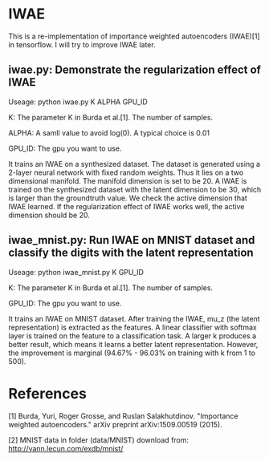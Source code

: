# IWAE

This is a re-implementation of importance weighted autoencoders (IWAE)[1] in tensorflow.
I will try to improve IWAE later.

## iwae.py: Demonstrate the regularization effect of IWAE

Useage: python iwae.py K ALPHA GPU_ID

K: The parameter K in Burda et al.[1]. The number of samples.

ALPHA: A samll value to avoid log(0). A typical choice is 0.01

GPU_ID: The gpu you want to use.

It trains an IWAE on a synthesized dataset. The dataset is generated using a 2-layer neural network with fixed random weights. Thus it lies on a two dimensional manifold. The manifold dimension is set to be 20. A IWAE is trained on the synthesized dataset with the latent dimension to be 30, which is larger than the groundtruth value. We check the active dimension that IWAE learned. If the regularization effect of IWAE works well, the active dimension should be 20.

## iwae_mnist.py: Run IWAE on MNIST dataset and classify the digits with the latent representation

Useage: python iwae_mnist.py K GPU_ID

K: The parameter K in Burda et al.[1]. The number of samples.

GPU_ID: The gpu you want to use.

It trains an IWAE on MNIST dataset. After training the IWAE, mu_z (the latent representation) is extracted as the features. A linear classifier with softmax layer is trained on the feature to a classification task. A larger k produces a better result, which means it learns a better latent representation. However, the improvement is marginal (94.67% - 96.03% on training with k from 1 to 500).

# References

[1] Burda, Yuri, Roger Grosse, and Ruslan Salakhutdinov. "Importance weighted autoencoders." arXiv preprint arXiv:1509.00519 (2015).

[2] MNIST data in folder (data/MNIST) download from: http://yann.lecun.com/exdb/mnist/